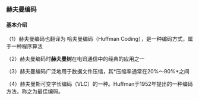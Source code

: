 ### 赫夫曼编码

#### 基本介绍

（1）赫夫曼编码也翻译为 哈夫曼编码（Huffman Coding），是一种编码方式，属于一种程序算法

（2）赫夫曼编码时**赫夫曼树**在电讯通信中的经典的应用之一

（3）赫夫曼编码广泛地用于数据文件压缩，其*压缩率通常在20%～90%*之间

（4）赫夫曼斯可变字长编码（VLC）的一种。Huffman于1952年提出的一种编码方法，称之为最佳编码。